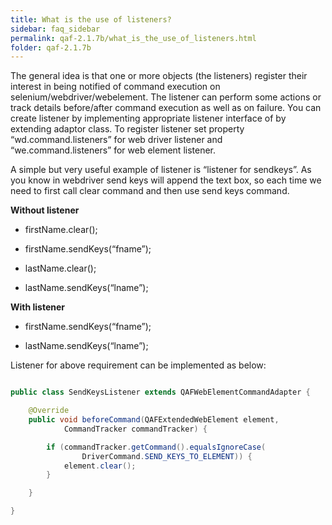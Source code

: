 ```yaml
---
title: What is the use of listeners?
sidebar: faq_sidebar
permalink: qaf-2.1.7b/what_is_the_use_of_listeners.html
folder: qaf-2.1.7b
---
```


The general idea is that one or more objects (the listeners) register their interest in being notified of command execution on selenium/webdriver/webelement. The listener can perform some actions or track details before/after command execution as well as on failure. You can create listener by implementing appropriate listener interface of by extending adaptor class. To register listener set property “wd.command.listeners” for web driver listener and “we.command.listeners” for web element listener.

A simple but very useful example of listener is “listener for sendkeys”. As you know in webdriver send keys will append the text box, so each time we need to first call clear command and then use send keys command.

**Without listener**

* firstName.clear();
	
* firstName.sendKeys(“fname”);
	
* lastName.clear();
	
* lastName.sendKeys(“lname”);

**With listener**

* firstName.sendKeys(“fname”);

* lastName.sendKeys(“lname”);

 

Listener for above requirement can be implemented as below:

 
```java

public class SendKeysListener extends QAFWebElementCommandAdapter {

    @Override
    public void beforeCommand(QAFExtendedWebElement element,
            CommandTracker commandTracker) {

        if (commandTracker.getCommand().equalsIgnoreCase(
                DriverCommand.SEND_KEYS_TO_ELEMENT)) {
            element.clear();
        }

    }

}

```
